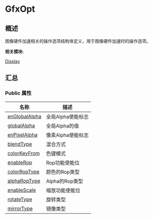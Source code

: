 # GfxOpt


## **概述**

图像硬件加速相关的操作选项结构体定义，用于图像硬件加速时的操作选项。

**相关模块:**

[Display](_display.md)


## **汇总**


### Public 属性

  | 名称 | 描述 | 
| -------- | -------- |
| [enGlobalAlpha](_display.md#englobalalpha-22) | 全局Alpha使能标志 | 
| [globalAlpha](_display.md#globalalpha) | 全局Alpha的值 | 
| [enPixelAlpha](_display.md#enpixelalpha-22) | 像素Alpha使能标志 | 
| [blendType](_display.md#blendtype) | 混合方式 | 
| [colorKeyFrom](_display.md#colorkeyfrom) | 色键模式 | 
| [enableRop](_display.md#enablerop) | Rop功能使能位 | 
| [colorRopType](_display.md#colorroptype) | 颜色的Rop类型 | 
| [alphaRopType](_display.md#alpharoptype) | Alpha的Rop类型 | 
| [enableScale](_display.md#enablescale) | 缩放功能使能位 | 
| [rotateType](_display.md#rotatetype) | 旋转类型 | 
| [mirrorType](_display.md#mirrortype) | 镜像类型 | 
